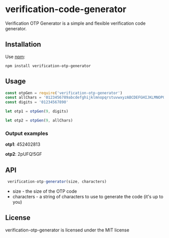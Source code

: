 # verification-code-generator

Verification OTP Generator is a simple and flexible verification code generator.

## Installation

Use [npm](https://github.com/npm/cli):

```npm install verification-otp-generator```

## Usage

```javascript
const otpGen = require('verification-otp-generator')
const allChars = '0123456789abcdefghijklmnopqrstuvwxyzABCDEFGHIJKLMNOPQRSTUVWYXZ!#$()[]{}-*+&%'
const digits = '01234567890'

let otp1 = otpGen(9, digits)

let otp2 = otpGen(9, allChars)

```
### Output examples

**otp1**: 452402813

**otp2**: 2pUFQ!5GF

## API

```javascript 
 verification-otp-generator(size, characters)
```

- size - the size of the OTP code
- characters - a string of characters to use to generate the code (it's up to you) 

## License

verification-otp-generator is licensed under the MIT license